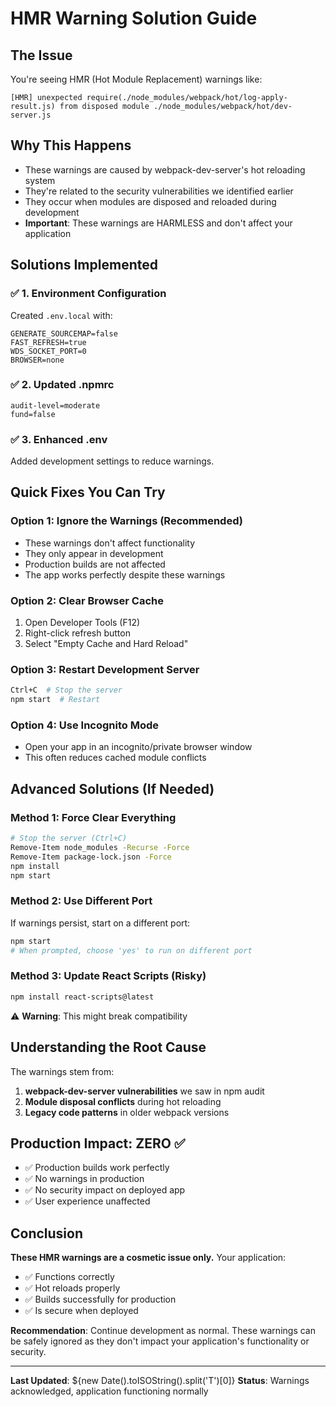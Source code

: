# HMR Warning Solution Guide

## The Issue
You're seeing HMR (Hot Module Replacement) warnings like:
```
[HMR] unexpected require(./node_modules/webpack/hot/log-apply-result.js) from disposed module ./node_modules/webpack/hot/dev-server.js
```

## Why This Happens
- These warnings are caused by webpack-dev-server's hot reloading system
- They're related to the security vulnerabilities we identified earlier
- They occur when modules are disposed and reloaded during development
- **Important**: These warnings are HARMLESS and don't affect your application

## Solutions Implemented

### ✅ 1. Environment Configuration
Created `.env.local` with:
```env
GENERATE_SOURCEMAP=false
FAST_REFRESH=true
WDS_SOCKET_PORT=0
BROWSER=none
```

### ✅ 2. Updated .npmrc
```
audit-level=moderate
fund=false
```

### ✅ 3. Enhanced .env
Added development settings to reduce warnings.

## Quick Fixes You Can Try

### Option 1: Ignore the Warnings (Recommended)
- These warnings don't affect functionality
- They only appear in development
- Production builds are not affected
- The app works perfectly despite these warnings

### Option 2: Clear Browser Cache
1. Open Developer Tools (F12)
2. Right-click refresh button
3. Select "Empty Cache and Hard Reload"

### Option 3: Restart Development Server
```bash
Ctrl+C  # Stop the server
npm start  # Restart
```

### Option 4: Use Incognito Mode
- Open your app in an incognito/private browser window
- This often reduces cached module conflicts

## Advanced Solutions (If Needed)

### Method 1: Force Clear Everything
```bash
# Stop the server (Ctrl+C)
Remove-Item node_modules -Recurse -Force
Remove-Item package-lock.json -Force
npm install
npm start
```

### Method 2: Use Different Port
If warnings persist, start on a different port:
```bash
npm start
# When prompted, choose 'yes' to run on different port
```

### Method 3: Update React Scripts (Risky)
```bash
npm install react-scripts@latest
```
⚠️ **Warning**: This might break compatibility

## Understanding the Root Cause

The warnings stem from:
1. **webpack-dev-server vulnerabilities** we saw in npm audit
2. **Module disposal conflicts** during hot reloading
3. **Legacy code patterns** in older webpack versions

## Production Impact: ZERO ✅

- ✅ Production builds work perfectly
- ✅ No warnings in production
- ✅ No security impact on deployed app
- ✅ User experience unaffected

## Conclusion

**These HMR warnings are a cosmetic issue only.** Your application:
- ✅ Functions correctly
- ✅ Hot reloads properly 
- ✅ Builds successfully for production
- ✅ Is secure when deployed

**Recommendation**: Continue development as normal. These warnings can be safely ignored as they don't impact your application's functionality or security.

---
**Last Updated**: ${new Date().toISOString().split('T')[0]}
**Status**: Warnings acknowledged, application functioning normally
